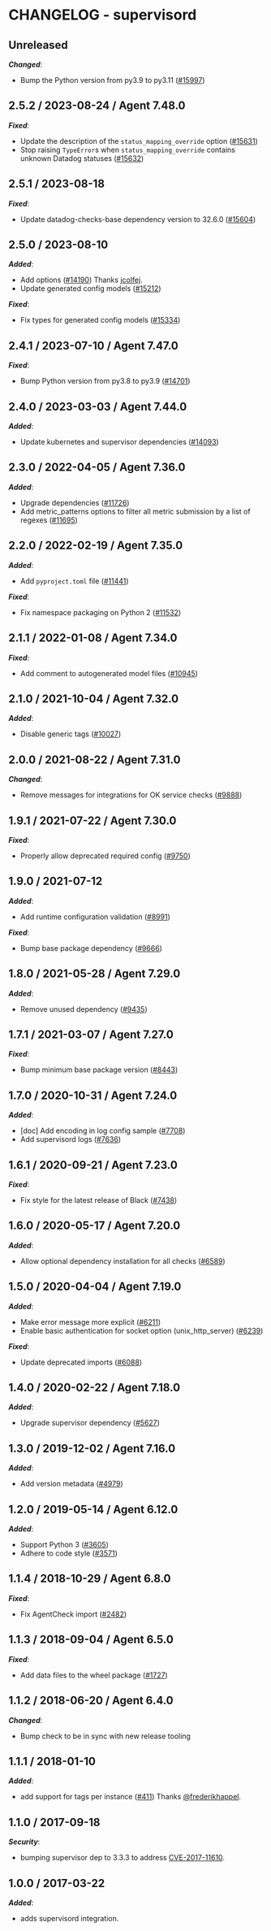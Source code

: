 # CHANGELOG - supervisord

## Unreleased

***Changed***:

* Bump the Python version from py3.9 to py3.11 ([#15997](https://github.com/DataDog/integrations-core/pull/15997))

## 2.5.2 / 2023-08-24 / Agent 7.48.0

***Fixed***:

* Update the description of the `status_mapping_override` option ([#15631](https://github.com/DataDog/integrations-core/pull/15631))
* Stop raising `TypeError`s when `status_mapping_override` contains unknown Datadog statuses ([#15632](https://github.com/DataDog/integrations-core/pull/15632))

## 2.5.1 / 2023-08-18

***Fixed***:

* Update datadog-checks-base dependency version to 32.6.0 ([#15604](https://github.com/DataDog/integrations-core/pull/15604))

## 2.5.0 / 2023-08-10

***Added***:

* Add options ([#14190](https://github.com/DataDog/integrations-core/pull/14190)) Thanks [jcolfej](https://github.com/jcolfej).
* Update generated config models ([#15212](https://github.com/DataDog/integrations-core/pull/15212))

***Fixed***:

* Fix types for generated config models ([#15334](https://github.com/DataDog/integrations-core/pull/15334))

## 2.4.1 / 2023-07-10 / Agent 7.47.0

***Fixed***:

* Bump Python version from py3.8 to py3.9 ([#14701](https://github.com/DataDog/integrations-core/pull/14701))

## 2.4.0 / 2023-03-03 / Agent 7.44.0

***Added***:

* Update kubernetes and supervisor dependencies ([#14093](https://github.com/DataDog/integrations-core/pull/14093))

## 2.3.0 / 2022-04-05 / Agent 7.36.0

***Added***:

* Upgrade dependencies ([#11726](https://github.com/DataDog/integrations-core/pull/11726))
* Add metric_patterns options to filter all metric submission by a list of regexes ([#11695](https://github.com/DataDog/integrations-core/pull/11695))

## 2.2.0 / 2022-02-19 / Agent 7.35.0

***Added***:

* Add `pyproject.toml` file ([#11441](https://github.com/DataDog/integrations-core/pull/11441))

***Fixed***:

* Fix namespace packaging on Python 2 ([#11532](https://github.com/DataDog/integrations-core/pull/11532))

## 2.1.1 / 2022-01-08 / Agent 7.34.0

***Fixed***:

* Add comment to autogenerated model files ([#10945](https://github.com/DataDog/integrations-core/pull/10945))

## 2.1.0 / 2021-10-04 / Agent 7.32.0

***Added***:

* Disable generic tags ([#10027](https://github.com/DataDog/integrations-core/pull/10027))

## 2.0.0 / 2021-08-22 / Agent 7.31.0

***Changed***:

* Remove messages for integrations for OK service checks ([#9888](https://github.com/DataDog/integrations-core/pull/9888))

## 1.9.1 / 2021-07-22 / Agent 7.30.0

***Fixed***:

* Properly allow deprecated required config ([#9750](https://github.com/DataDog/integrations-core/pull/9750))

## 1.9.0 / 2021-07-12

***Added***:

* Add runtime configuration validation ([#8991](https://github.com/DataDog/integrations-core/pull/8991))

***Fixed***:

* Bump base package dependency ([#9666](https://github.com/DataDog/integrations-core/pull/9666))

## 1.8.0 / 2021-05-28 / Agent 7.29.0

***Added***:

* Remove unused dependency ([#9435](https://github.com/DataDog/integrations-core/pull/9435))

## 1.7.1 / 2021-03-07 / Agent 7.27.0

***Fixed***:

* Bump minimum base package version ([#8443](https://github.com/DataDog/integrations-core/pull/8443))

## 1.7.0 / 2020-10-31 / Agent 7.24.0

***Added***:

* [doc] Add encoding in log config sample ([#7708](https://github.com/DataDog/integrations-core/pull/7708))
* Add supervisord logs ([#7636](https://github.com/DataDog/integrations-core/pull/7636))

## 1.6.1 / 2020-09-21 / Agent 7.23.0

***Fixed***:

* Fix style for the latest release of Black ([#7438](https://github.com/DataDog/integrations-core/pull/7438))

## 1.6.0 / 2020-05-17 / Agent 7.20.0

***Added***:

* Allow optional dependency installation for all checks ([#6589](https://github.com/DataDog/integrations-core/pull/6589))

## 1.5.0 / 2020-04-04 / Agent 7.19.0

***Added***:

* Make error message more explicit ([#6211](https://github.com/DataDog/integrations-core/pull/6211))
* Enable basic authentication for socket option (unix_http_server) ([#6239](https://github.com/DataDog/integrations-core/pull/6239))

***Fixed***:

* Update deprecated imports ([#6088](https://github.com/DataDog/integrations-core/pull/6088))

## 1.4.0 / 2020-02-22 / Agent 7.18.0

***Added***:

* Upgrade supervisor dependency ([#5627](https://github.com/DataDog/integrations-core/pull/5627))

## 1.3.0 / 2019-12-02 / Agent 7.16.0

***Added***:

* Add version metadata ([#4979](https://github.com/DataDog/integrations-core/pull/4979))

## 1.2.0 / 2019-05-14 / Agent 6.12.0

***Added***:

* Support Python 3 ([#3605](https://github.com/DataDog/integrations-core/pull/3605))
* Adhere to code style ([#3571](https://github.com/DataDog/integrations-core/pull/3571))

## 1.1.4 / 2018-10-29 / Agent 6.8.0

***Fixed***:

* Fix AgentCheck import ([#2482][1])

## 1.1.3 / 2018-09-04 / Agent 6.5.0

***Fixed***:

* Add data files to the wheel package ([#1727][2])

## 1.1.2 / 2018-06-20 / Agent 6.4.0

***Changed***:

* Bump check to be in sync with new release tooling

## 1.1.1 / 2018-01-10

***Added***:

* add support for tags per instance ([#411][3]) Thanks [@frederikhappel][4].

## 1.1.0 / 2017-09-18

***Security***:

* bumping supervisor dep to 3.3.3 to address [CVE-2017-11610][5].

## 1.0.0 / 2017-03-22

***Added***:

* adds supervisord integration.

[1]: https://github.com/DataDog/integrations-core/pull/2482
[2]: https://github.com/DataDog/integrations-core/pull/1727
[3]: https://github.com/DataDog/integrations-core/pull/411
[4]: https://github.com/frederikhappel
[5]: https://nvd.nist.gov/vuln/detail/CVE-2017-11610
